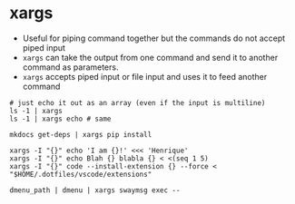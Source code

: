 # xargs

- Useful for piping command together but the commands do not accept piped input
- `xargs` can take the output from one command and send it to another command as parameters.
- `xargs` accepts piped input or file input and uses it to feed another command

```shell
# just echo it out as an array (even if the input is multiline)
ls -1 | xargs
ls -1 | xargs echo # same
```

```shell
mkdocs get-deps | xargs pip install
```

```shell
xargs -I "{}" echo 'I am {}!' <<< 'Henrique'
xargs -I "{}" echo Blah {} blabla {} < <(seq 1 5)
xargs -I "{}" code --install-extension {} --force < "$HOME/.dotfiles/vscode/extensions"
```

```shell
dmenu_path | dmenu | xargs swaymsg exec --
```
